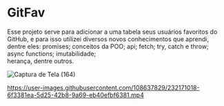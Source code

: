 # GitFav
Esse projeto serve para adicionar a uma tabela seus usuários favoritos do GitHub, e para isso utilizei diversos novos conhecimentos que aprendi, dentre eles:
promises; 
conceitos da POO; 
api; 
fetch; 
try, catch e throw; 
async functions; 
imutabilidade;  
herança, dentre outros.

![Captura de Tela (164)](https://user-images.githubusercontent.com/108637829/232168931-826a8003-bf07-4279-968c-b5caf392ae00.png)

https://user-images.githubusercontent.com/108637829/232171018-6f3381ea-5d25-42b8-9a69-eb40efbf6381.mp4



